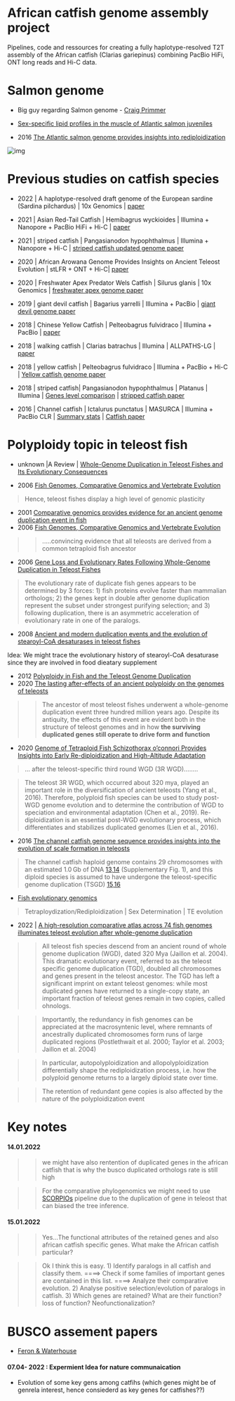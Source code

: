 # African catfish genome assembly project
Pipelines, code and ressources for creating a fully haplotype-resolved T2T assembly of the African catfish (Clarias gariepinus) combining PacBio HiFi, ONT long reads and Hi-C data.

# Salmon genome

- Big guy regarding Salmon genome - [Craig Primmer](https://scholar.google.com/citations?hl=fr&user=peGg0YEAAAAJ&view_op=list_works&sortby=pubdate)

- [Sex-specific lipid profiles in the muscle of Atlantic salmon juveniles](https://www.sciencedirect.com/science/article/pii/S1744117X21000228#f0015)

- 2016 [The Atlantic salmon genome provides insights into rediploidization](https://www.nature.com/articles/nature17164)


![img](https://media.springernature.com/full/springer-static/image/art%3A10.1038%2Fnature17164/MediaObjects/41586_2016_BFnature17164_Fig1_HTML.jpg?as=webp)


# Previous studies on catfish species


- 2022 | A haplotype-resolved draft genome of the European sardine (Sardina pilchardus) | 10x Genomics | [paper](https://academic.oup.com/gigascience/article/8/4/giz030/5426571)

- 2021 | Asian Red-Tail Catfish | Hemibagrus wyckioides | Illumina + Nanopore + PacBio HiFi + Hi-C | [paper](https://www.frontiersin.org/articles/10.3389/fgene.2021.747684/full)

- 2021 | striped catfish | Pangasianodon hypophthalmus | Illumina + Nanopore + Hi-C | [striped catfish updated genome paper](https://www.sciencedirect.com/science/article/pii/S0888754321003049)
- 2020 | African Arowana Genome Provides Insights on Ancient Teleost Evolution | stLFR + ONT + Hi-C| [paper](https://www.sciencedirect.com/science/article/pii/S2589004220308543)
- 2020 | Freshwater Apex Predator Wels Catfish | Silurus glanis | 10x Genomics | [freshwater apex genome paper](https://academic.oup.com/g3journal/article/10/11/3897/6048642)

- 2019 | giant devil catfish | Bagarius yarrelli | Illumina + PacBio | [giant devil genome paper](https://academic.oup.com/gbe/article/11/8/2071/5528502)

- 2018 | Chinese Yellow Catfish | Pelteobagrus fulvidraco | Illumina + PacBio | [paper](https://www.mdpi.com/2072-6651/10/12/488/htm)

- 2018 | walking catfish | Clarias batrachus | Illumina | ALLPATHS-LG | [paper](https://bmcgenomics.biomedcentral.com/articles/10.1186/s12864-018-5355-9)

- 2018 | yellow catfish | Pelteobagrus fulvidraco | Illumina + PacBio  + Hi-C | [Yellow catfish genome paper](https://academic.oup.com/gigascience/article/7/11/giy120/5106933) 

- 2018 | striped catfish| Pangasianodon hypophthalmus | Platanus | Illumina | [Genes level comparison](https://bmcgenomics.biomedcentral.com/articles/10.1186/s12864-018-5079-x/tables/1) | [stripped catfish paper](https://bmcgenomics.biomedcentral.com/articles/10.1186/s12864-018-5079-x#Sec12) 

- 2016 | Channel catfish | Ictalurus punctatus | MASURCA | Illumina + PacBio CLR | [Summary stats](https://www.nature.com/articles/ncomms11757/tables/1) | [Catfish paper](https://www.nature.com/articles/ncomms11757)



# Polyploidy topic in teleost fish






- unknown |A Review |  [Whole-Genome Duplication in Teleost Fishes and Its Evolutionary Consequences](https://www.imls.uzh.ch/static/CMS_publications/neuhauss/literatur/pdf14/483.pdf)

- 2006 [Fish Genomes, Comparative Genomics and Vertebrate Evolution](https://www2.ibb.unesp.br/departamentos/Morfologia/material_didatico/Prof_Cesar_Martins/Mat_Biblio_BGA_genomas/Animais/10.pdf)

> Hence, teleost fishes display a high level of genomic plasticity


- 2001 [Comparative genomics provides evidence for an ancient genome duplication event in fish](https://royalsocietypublishing.org/doi/10.1098/rstb.2001.0975)
- 2006 [Fish Genomes, Comparative Genomics and Vertebrate Evolution](https://www.eurekaselect.com/article/183)


>> .....convincing evidence that all teleosts are derived from a common tetraploid fish ancestor





- 2006 [Gene Loss and Evolutionary Rates Following Whole-Genome Duplication in Teleost Fishes](https://academic.oup.com/mbe/article/23/9/1808/1014301)

> The evolutionary rate of duplicate fish genes appears to be determined by 3 forces: 1) fish proteins evolve faster than mammalian orthologs; 2) the genes kept in double after genome duplication represent the subset under strongest purifying selection; and 3) following duplication, there is an asymmetric acceleration of evolutionary rate in one of the paralogs.




- 2008 [Ancient and modern duplication events and the evolution of stearoyl-CoA desaturases in teleost fishes](https://journals.physiology.org/doi/full/10.1152/physiolgenomics.90266.2008)

Idea: We might trace the evolutionary history of stearoyl-CoA desaturase since they are involved in food dieatary supplement

- 2012 [Polyploidy in Fish and the Teleost Genome Duplication](https://link.springer.com/chapter/10.1007%2F978-3-642-31442-1_17)
- 2020 [The lasting after-effects of an ancient polyploidy on the genomes of teleosts](https://journals.plos.org/plosone/article?id=10.1371/journal.pone.0231356)

>> The ancestor of most teleost fishes underwent a whole-genome duplication event three hundred million years ago. Despite its antiquity, the effects of this event are evident both in the structure of teleost genomes and in how **the surviving duplicated genes still operate to drive form and function**



- 2020 [Genome of Tetraploid Fish Schizothorax o’connori Provides Insights into Early Re-diploidization and High-Altitude Adaptation](https://www.cell.com/iscience/pdf/S2589-0042(20)30689-1.pdf)



> ... after the teleost-specific third round WGD (3R WGD)........




> The teleost 3R WGD, which occurred about 320 mya, played an important role in the diversification of ancient teleosts (Yang et al., 2016). Therefore, polyploid fish species
can be used to study post-WGD genome evolution and to determine the contribution of WGD to speciation and environmental adaptation (Chen et al., 2019). Re-diploidization is an essential post-WGD evolutionary process, which differentiates and stabilizes duplicated genomes (Lien et al., 2016).


- 2016 [The channel catfish genome sequence provides insights into the evolution of scale formation in teleosts](https://www.nature.com/articles/ncomms11757)

> The channel catfish haploid genome contains 29 chromosomes with an estimated 1.0 Gb of DNA [13](https://scholar.google.com/scholar_lookup?title=Comparative%20karyology%20of%20three%20species%20of%20north%20American%20catfishes%20%28siluriformes%3A%20Ictaluridae%3A%20Ictalurus%29%20and%20four%20of%20their%20hybrid%20combinations&journal=Copeia&volume=1984&pages=873-878&publication_year=1984&author=LeGrande%2CW&author=Dunham%2CRA&author=Smitherman%2CRO),[14](https://academic.oup.com/jhered/article-abstract/84/2/122/819425) (Supplementary Fig. 1), and this diploid species is assumed to have undergone the teleost-specific genome duplication (TSGD) [15](https://www.nature.com/articles/nature05846),[16](https://onlinelibrary.wiley.com/doi/abs/10.1002/bies.20293)


- [Fish evolutionary genomics](http://igfl.ens-lyon.fr/equipes/j.-n.-volff-fish-evolutionary-genomics)

> Tetraploydization/Rediploidization  | Sex Determination | TE evolution 



- 2022 | [A high-resolution comparative atlas across 74 fish genomes illuminates teleost evolution after whole-genome duplication](https://www.biorxiv.org/content/10.1101/2022.01.13.476171v1.full.pdf)



>> All teleost fish species descend from an ancient round of whole genome duplication (WGD), 
dated 320 Mya (Jaillon et al. 2004). This dramatic evolutionary event, referred to as the teleost specific genome duplication (TGD), doubled all chromosomes and genes present in the teleost ancestor. The TGD has left a significant imprint on extant teleost genomes: while most duplicated genes have returned to a single-copy state, an important fraction of teleost genes remain in two copies, called ohnologs. 


>> Importantly, the redundancy in fish genomes can be appreciated at the macrosyntenic level,  where remnants of ancestrally duplicated chromosomes form runs of large duplicated regions (Postlethwait et al. 2000; Taylor et al. 2003; Jaillon et al. 2004)


>> In particular, autopolyploidization and allopolyploidization differentially shape the rediploidization process, i.e. how the polyploid  genome returns to a largely diploid state over time.


>> The retention of redundant gene copies is also affected by the nature of the polyploidization event


# Key notes

#### 14.01.2022

>> we might have also rentention of duplicated genes in the african catfish that is why the busco duplicated orthologs rate is still high

>> For the comparative phylogenomics we might need to use [SCORPIOs](https://academic.oup.com/mbe/article/37/11/3324/5859632) pipeline due to the duplication of gene in teleost that can biased the tree inference.

#### 15.01.2022

>> Yes...The functional attributes of the retained genes and also african catfish specific genes. What make the African catfish particular?


>> Ok I think this is easy. 1) Identify paralogs in all catfish and classify them. ====> Check if some families of important genes are contained in this list. ====> Analyze their comparative evolution. 2) Analyse positive selection/evolution of paralogs in catfish. 3) Which genes are retained? What are their function? loss of function? Neofunctionalization?


# BUSCO assement papers
- [Feron & Waterhouse](https://academic.oup.com/gigascience/article/doi/10.1093/gigascience/giac006/6537158?login=false)

#### 07.04- 2022 : Expermient Idea for nature communaication
- Evolution of some key gens among catfihs (which genes might be of genrela interest, hence consiederd as key genes for catfishes??)

